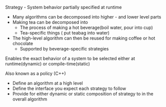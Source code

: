 Strategy - System behavior partially specified at runtime

- Many algorithms can be decomposed into higher - and lower level parts
- Making tea can be decomposed into
    - The process of making a hot beverage(boil water, pour into cup)
    - Tea-specific things ( put teabag into water)
- The high-level algorithm can then be reused for making coffee or hot chocolate
    - Supported by beverage-specific strategies

Enables the exact behavior of a system to be selected either at runtime(dynamic) or compile-time(static)

Also known as a policy (C++)

- Define an algorithm at a high level
- Define the interface you expect each strategy to follow
- Provide for either dynamic or static composition of strategy to in the overall algorithm

 
